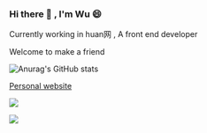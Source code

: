 ### Hi there 👋 , I'm Wu 😄  

Currently working in huan网 , A front end developer

Welcome to make a friend



<!--
**wushijiang13/wushijiang13** is a ✨ _special_ ✨ repository because its `README.md` (this file) appears on your GitHub profile.

Here are some ideas to get you started:

- 🔭 I’m currently working on ...
- 🌱 I’m currently learning ...
- 👯 I’m looking to collaborate on ...
- 🤔 I’m looking for help with ...
- 💬 Ask me about ...
- 📫 How to reach me: ...
- 😄 Pronouns: ...
- ⚡ Fun fact: ...
-->

![Anurag's GitHub stats](https://github-readme-stats.vercel.app/api?username=wushijiang13&show_icons=true&theme=merko)

[Personal website](https://www.wushijiang.cn/blog/#/)

![](https://komarev.com/ghpvc/?username=wushijiang13)

![](http://profile-counter.glitch.me/wushijiang13/count.svg)
